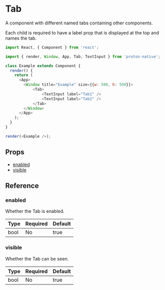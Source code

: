 # Tab

A component with different named tabs containing other components.

Each child is required to have a label prop that is displayed at the top and names the tab.

```javascript
import React, { Component } from 'react';

import { render, Window, App, Tab, TextInput } from 'proton-native';

class Example extends Component {
  render() {
    return (
      <App>
        <Window title="Example" size={{w: 500, h: 500}}>
            <Tab>
                <TextInput label="Tab1" />
                <TextInput label="Tab2" />
            </Tab>
        </Window>
      </App>
    );
  }
}

render(<Example />);
```

## Props

- [enabled](#enabled)
- [visible](#visible)

## Reference

### enabled

Whether the Tab is enabled.

| **Type** | **Required** | **Default** |
| --- | --- | --- |
| bool | No | true |

### visible

Whether the Tab can be seen.

| **Type** | **Required** | **Default** |
| --- | --- | --- |
| bool | No | true |